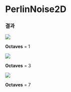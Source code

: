 # PerlinNoise2D

### 결과
<img src="https://github.com/Bognoeym/PerlinNoise2D/assets/66179481/626fcb1f-e5fa-4b97-8c48-1767c4d68efe">  

**Octaves** = 1

<img src="https://github.com/Bognoeym/PerlinNoise2D/assets/66179481/c67d7b65-8491-4d1b-9d86-62de189cf5eb">  

**Octaves** = 3

<img src="https://github.com/Bognoeym/PerlinNoise2D/assets/66179481/1e6850f2-3101-424e-9c4f-edf47eb0aef3">  

**Octaves** = 7
